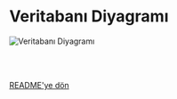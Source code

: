 # Veritabanı Diyagramı
![Veritabanı Diyagramı](https://github.com/hazallsuna/amazonclone/assets/110741706/6d142a53-e920-42ee-bec8-42533d0112e4)

<br/>
<br/>

[README'ye dön](../README.md) 
